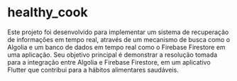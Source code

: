 # healthy_cook

Este projeto foi desenvolvido para implementar um sistema de recuperação de informações em tempo real, através de um mecanismo de busca como o Algolia e um banco de dados em tempo real como o Firebase Firestore em uma aplicação. Seu objetivo principal é demonstrar a resolução tomada para a integração entre Algolia e Firebase Firestore, em um aplicativo Flutter que contribui para a hábitos alimentares saudáveis.
